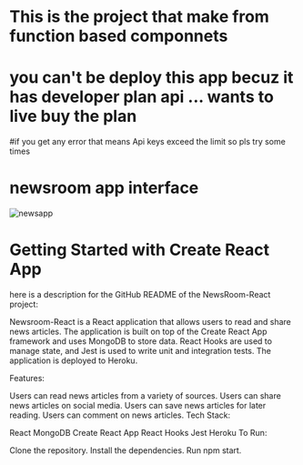 # This is the project that make from function based componnets

# you can't be deploy this app becuz it has developer plan api ... wants to live buy the plan

#if you get any error that means Api keys exceed the limit so pls try some times

# newsroom app interface

![newsapp](https://github.com/Sajid-tech/NewsRoom-React/assets/80850448/ab965314-de1d-4e93-a97d-2601690e44f6)

# Getting Started with Create React App
here is a description for the GitHub README of the NewsRoom-React project:

Newsroom-React is a React application that allows users to read and share news articles. The application is built on top of the Create React App framework and uses MongoDB to store data. React Hooks are used to manage state, and Jest is used to write unit and integration tests. The application is deployed to Heroku.

Features:

Users can read news articles from a variety of sources.
Users can share news articles on social media.
Users can save news articles for later reading.
Users can comment on news articles.
Tech Stack:

React
MongoDB
Create React App
React Hooks
Jest
Heroku
To Run:

Clone the repository.
Install the dependencies.
Run npm start.
